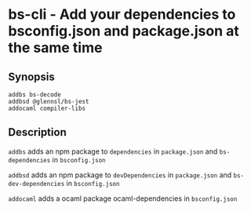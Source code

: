 bs-cli - Add your dependencies to bsconfig.json and package.json at the same time
===========================================

## Synopsis

    addbs bs-decode
    addbsd @glennsl/bs-jest
    addocaml compiler-libs

## Description

`addbs` adds an npm package to `dependencies` in `package.json` and `bs-dependencies` in `bsconfig.json` 

`addbsd` adds an npm package to `devDependencies` in `package.json` and `bs-dev-dependencies` in `bsconfig.json` 

`addocaml` adds a ocaml package ocaml-dependencies in `bsconfig.json`

[Synopsis]: #Synopsis "Synopsis"
[Description]: #Description "Description"


[bs-cli.1]: bs-cli.1.html
